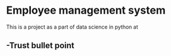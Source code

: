 # Employee management system

This is a project as a part of data science in python at 

-Trust bullet point
- 